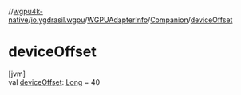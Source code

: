 //[wgpu4k-native](../../../../index.md)/[io.ygdrasil.wgpu](../../index.md)/[WGPUAdapterInfo](../index.md)/[Companion](index.md)/[deviceOffset](device-offset.md)

# deviceOffset

[jvm]\
val [deviceOffset](device-offset.md): [Long](https://kotlinlang.org/api/core/kotlin-stdlib/kotlin/-long/index.html) = 40